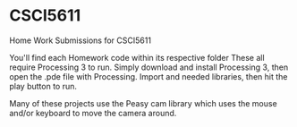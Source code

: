# CSCI5611
Home Work Submissions for CSCI5611

You'll find each Homework code within its respective folder
These all require Processing 3 to run. Simply download and install Processing 3, then open the .pde file with Processing. Import and needed libraries, then hit the play button to run.

Many of these projects use the Peasy cam library which uses the mouse and/or keyboard to move the camera around.

